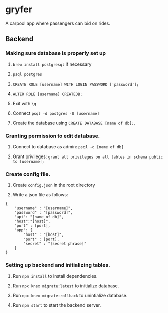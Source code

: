# gryfer
A carpool app where passengers can bid on rides.


## Backend

### Making sure database is properly set up
1. `brew install postgresql` if necessary

2. `psql postgres`

3. `CREATE ROLE [username] WITH LOGIN PASSWORD ['password'];`

4. `ALTER ROLE [username] CREATEDB;`

5. Exit with `\q`

6. Connect `psql -d postgres -U [username]`

7. Create the database using `CREATE DATABASE [name of db];`.

### Granting permission to edit database.
1. Connect to database as admin: `psql -d [name of db]`

2. Grant privileges: `grant all privileges on all tables in schema public to [username];`

### Create config file.
1. Create `config.json` in the root directory

2. Write a json file as follows:
```
{
	"username" : "[username]",
    "password" : "[password]",
    "api": "[name of db]",
    "host":"[host]",
    "port" : [port],
    "app": {
        "host" : "[host]",
        "port" : [port],
        "secret" : "[secret phrase]"
    }
}
```

### Setting up backend and initializing tables.
1. Run `npm install` to install dependencies.

2. Run `npx knex migrate:latest` to initialize database.

3. Run `npx knex migrate:rollback` to unintialize database.

4. Run `npm start` to start the backend server.